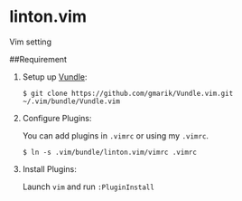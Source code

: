 linton.vim
==========

Vim setting

##Requirement
    
1. Setup up [Vundle](https://github.com/gmarik/Vundle.vim):
   
   `$ git clone https://github.com/gmarik/Vundle.vim.git ~/.vim/bundle/Vundle.vim`

2. Configure Plugins:
   
   You can add plugins in `.vimrc` or using my `.vimrc`.
   
   `$ ln -s .vim/bundle/linton.vim/vimrc .vimrc`

3. Install Plugins:
   
   Launch `vim` and run `:PluginInstall`
